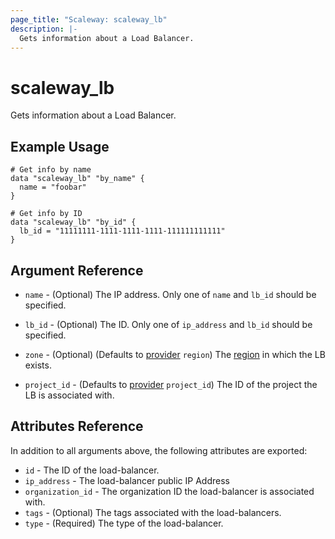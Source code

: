 ```yaml
---
page_title: "Scaleway: scaleway_lb"
description: |-
  Gets information about a Load Balancer.
---
```


# scaleway_lb

Gets information about a Load Balancer.

## Example Usage

```hcl
# Get info by name
data "scaleway_lb" "by_name" {
  name = "foobar"
}

# Get info by ID
data "scaleway_lb" "by_id" {
  lb_id = "11111111-1111-1111-1111-111111111111"
}
```

## Argument Reference

- `name` - (Optional) The IP address.
  Only one of `name` and `lb_id` should be specified.

- `lb_id` - (Optional) The ID.
  Only one of `ip_address` and `lb_id` should be specified.

- `zone` - (Optional) (Defaults to [provider](../index.md#zone) `region`) The [region](../guides/regions_and_zones.md#zones) in which the LB exists.

- `project_id` - (Defaults to [provider](../index.md#project_id) `project_id`) The ID of the project the LB is associated with.

## Attributes Reference

In addition to all arguments above, the following attributes are exported:

- `id` - The ID of the load-balancer.
- `ip_address` -  The load-balancer public IP Address
- `organization_id` - The organization ID the load-balancer is associated with.
- `tags` - (Optional) The tags associated with the load-balancers.
- `type` - (Required) The type of the load-balancer.
